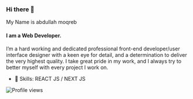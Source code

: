 ### Hi there 👋
My Name is abdullah moqreb  

#### I am a Web Developer.
 
I’m a hard working and dedicated professional front-end developer/user interface designer with a keen eye for detail, and a determination to deliver the very highest quality. I take great pride in my work, and I always try to better myself with every project I work on.

- 🌱 Skills:  REACT JS / NEXT JS 

![Profile views](https://gpvc.arturio.dev/abdullahmoqreb) 
